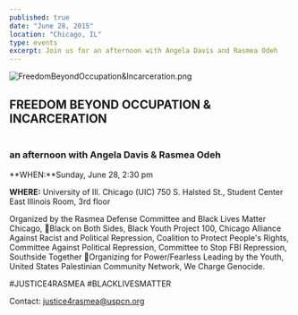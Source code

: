 ```yaml
---
published: true
date: "June 28, 2015"
location: "Chicago, IL"
type: events
excerpt: Join us for an afternoon with Angela Davis and Rasmea Odeh
---
```



![FreedomBeyondOccupation&Incarceration.png]({{site.baseurl}}/assets/img/FreedomBeyondOccupation&Incarceration.png)

## FREEDOM BEYOND OCCUPATION & INCARCERATION
### <br> an afternoon with Angela Davis & Rasmea Odeh

**WHEN:**Sunday, June 28, 2:30 pm

**WHERE:** University of Ill. Chicago (UIC) 
750 S. Halsted St., Student Center East
Illinois Room, 3rd floor

Organized by the Rasmea Defense Committee and Black Lives Matter Chicago, Black on Both Sides, Black Youth Project 100, Chicago Alliance Against Racist and Political Repression, Coalition to Protect People's Rights, Committee Against Political Repression, Committee to Stop FBI Repression, Southside Together Organizing for Power/Fearless Leading by the Youth, United States Palestinian Community Network, We Charge Genocide.

#JUSTICE4RASMEA
#BLACKLIVESMATTER

Contact: [justice4rasmea@uspcn.org](mailto:justice4rasmea@uspcn.org)
